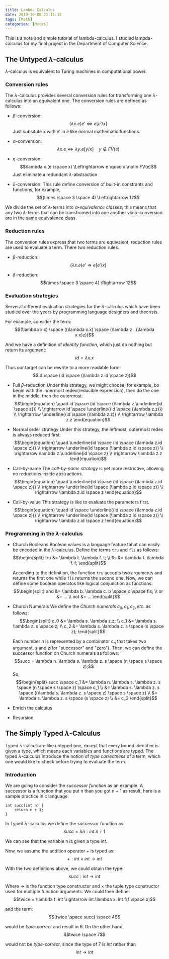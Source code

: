 ```yaml
---
title: Lambda Calculus
date: 2019-10-08 21:11:15
tags: [Math]
categories: [Notes]
---
```

This is a note and simple tutorial of lambda-calculus. I studied lambda-calculus for my final project in the Department of Computer Science.

## The Untyped $\lambda$-calculus
$\lambda$-calculus is equivalent to Turing machines in computational power. 

### Conversion rules
The $\lambda$-calculus provides several conversion rules for transforming one $\lambda$-calculus into an equivalent one. The conversion rules are defined as follows:
* $\beta$-conversion:
    $$(\lambda x.e)e' \Leftrightarrow e[e'/x]$$
    Just subsitute $x$ with $e'$ in $e$ like normal mathematic functions.
    
* $\alpha$-conversion:
    $$\lambda x.e \Leftrightarrow \lambda y.e[y/x] \quad y \notin 
    FV(e)$$
    
* $\eta$-conversion:
    $$\lambda x.(e \space x) \Leftrightarrow e \quad x \notin FV(e)$$
    Just eliminate a redundant $\lambda$-abstraction
    
* $\delta$-conversion:
    This rule define conversion of built-in constrants and functions, for example,
    $$(times \space 3 \space 4) \Leftrightarrow 12$$

We divide the set of $\lambda$-terms into *$\alpha$-equivalence classes*; this means that any two $\lambda$-terms that can be transfromed into one another via $\alpha$-conversion are in the same equivalence class.
### Reduction rules
The conversion rules express that two terms are equivalent, reduction rules are used to evaluate a term. There two reduction rules.
* $\beta$-reduction:
    $$(\lambda x.e)e' \Rightarrow e[e'/x]$$
    
* $\delta$-reduction:
    $$(times \space 3 \space 4) \Rightarrow 12$$

### Evaluation strategies
Serveral different evaluation strategies for the $\lambda$-calculus which have been studied over the years by programming language designers and theorists.

For example, consider the term:
$$(\lambda x.x) \space ((\lambda x.x) \space (\lambda z . (\lambda x.x)z))$$

And we have a definition of *identity function*, which just do nothing but return its argument:
$$id = \lambda x.x$$

Thus our target can be rewrite to a more readable form:
$$id \space (id \space (\lambda z.id \space z))$$

* Full $\beta$-reduction
Under this strategy, we might choose, for example, bo begin with the innermost redex(reducible expression), then do the one in the middle, then the outermost:
    $$\begin{equation}
    \quad id \space (id \space (\lambda z.\underline{id \space z})) \\
    \rightarrow id \space \underline{(id \space (\lambda z.z)}) \\
    \rightarrow \underline{(id \space (\lambda z.z)} \\
    \rightarrow \lambda z.z
    \end{equation}$$
    
* Normal order strategy
Under this strategy, the leftmost, outermost redex is always reduced first:
    $$\begin{equation}
    \quad \underline{id \space (id \space (\lambda z.id \space z))} \\
    \rightarrow \underline{id \space (\lambda z.id \space z)} \\
    \rightarrow \lambda z.\underline{id \space z} \\
    \rightarrow \lambda z.z
    \end{equation}$$

* Call-by-name
The *call-by-name strategy* is yet more restrictive, allowing no reductions inside abstractions.
    $$\begin{equation}
    \quad \underline{id \space (id \space (\lambda z.id \space z))} \\
    \rightarrow \underline{id \space (\lambda z.id \space z)} \\
    \rightarrow \lambda z.id \space z
    \end{equation}$$

* Call-by-value
This strategy is like to evaluate the parameters first.
    $$\begin{equation}
    \quad id \space \underline{(id \space (\lambda z.id \space z))} \\
    \rightarrow \underline{id \space (\lambda z.id \space z)} \\
    \rightarrow \lambda z.id \space z
    \end{equation}$$

### Programming in the $\lambda$-calculus
* Church Booleans
    Boolean values is a language feature tahat can easily be encoded in the $\lambda$-calculus. Define the terms `tru` and `fls` as follows:
    $$\begin{split}
    tru &= \lambda t. \lambda f. t; \\
    fls &= \lambda t. \lambda f. f;
    \end{split}$$
    
    According to the definition, the function `tru` accepts two arguments and returns the first one while `fls` returns the second one.
    Now, we can define some boolean operatos like logical conjunction as functions:
    $$\begin{split}
    and &= \lambda b. \lambda c. b \space c \space fls; \\
    or &= ... \\
    not &= ...
    \end{split}$$
    
* Church Numerals
    We define the *Church numerals* $c_0, c_1, c_2, etc.$ as follows:
    $$\begin{split}
    c_0 &= \lambda s. \lambda z.z; \\
    c_1 &= \lambda s. \lambda z. s \space z; \\
    c_2 &= \lambda s. \lambda z. s \space (s \space z); 
    \end{split}$$
    
    Each number $n$ is represented by a combinator $c_n$ that takes two argument, $s$ and $z$(for "successor" and "zero"). Then, we can define the successor function on Church numerals as follows:
    $$succ = \lambda n. \lambda s. \lambda z. s \space (n \space s \space z);$$
    So,
    $$\begin{split}
    succ \space c_1 &= \lambda n. \lambda s. \lambda z. s \space (n \space s \space z) \space c_1 \\
    &= \lambda s. \lambda z. s \space ((\lambda s. \lambda z. s \space z) \space s \space z) \\
    &= \lambda s. \lambda z. s \space (s \space z) \\
    &= c_2
    \end{split}$$
    
* Enrich the calculus
* Resursion

## The Simply Typed $\lambda$-Calculus
Typed $\lambda$-calculi are like untyped one, except that every bound identifier is given a type, which means each variables and functions are typed. The typed $\lambda$-calculus introduce the notion of *type correctness* of a term, which one would like to check before trying to evaluate the term.

### Introduction
We are going to consider the *successor function* as an example. A successor is a function that you put n than you got n + 1 as result, here is a sample practice in c language:
```cpp=
int succ(int n) {
    return n + 1;
}
```
In Typed $\lambda$-calculus we define the successor function as:
$$succ = \lambda n:int.n+1$$

We can see that the variable n is given a type $int$.

Now, we assume the addition operator + is typed as:
$$+: int \times int \rightarrow int$$

With the two definitions above, we could obtain the type:
$$succ: int \rightarrow int$$

Where $\rightarrow$ is the function type constructor and $\times$ the tuple type constructor used for multiple function arguments. We could then define:
$$twice = \lambda f: int \rightarrow int.\lambda x: int.f(f \space x)$$

and the term:
$$(twice \space succ) \space 4$$

would be *type-correct* and result in 6. On the other hand,
$$twice \space 7$$

would not be *type-correct*, since the type of 7 is $int$ rather than $$int \rightarrow int$$
